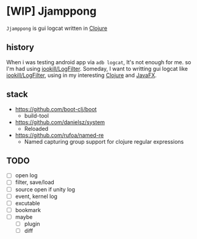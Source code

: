 # [WIP] Jjamppong

`Jjamppong` is gui logcat written in [Clojure]


## history
When i was testing android app via `adb logcat`, It's not enough for me.
 so I'm had using [iookill/LogFilter].
 Someday, I want to writting gui logcat like [iookill/LogFilter], using in my interesting [Clojure] and [JavaFX].


## stack
* https://github.com/boot-clj/boot
  - build-tool
* https://github.com/danielsz/system
  - Reloaded
* https://github.com/rufoa/named-re
  - Named capturing group support for clojure regular expressions


## TODO
- [ ] open log
- [ ] filter, save/load
- [ ] source open if unity log
- [ ] event, kernel log
- [ ] excutable
- [ ] bookmark
- [ ] maybe
   - [ ] plugin
   - [ ] diff

[iookill/LogFilter]: https://github.com/iookill/LogFilter
[Clojure]: https://clojure.org/
[JavaFX]: http://docs.oracle.com/javafx/
